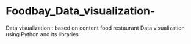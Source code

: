 # Foodbay_Data_visualization-

Data visualization : based on content food restaurant
Data visualization using Python and its libraries 
